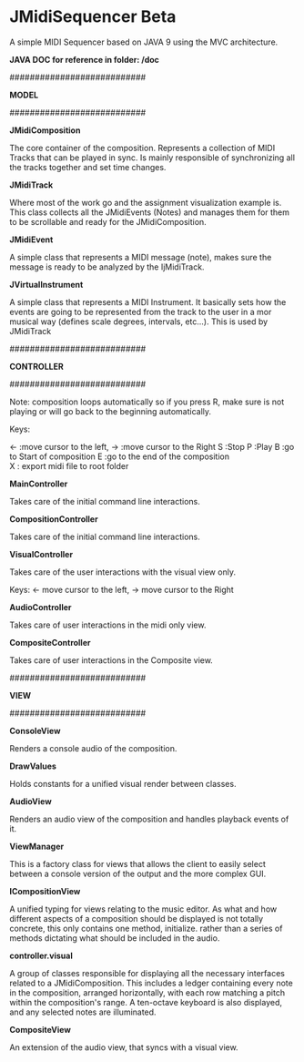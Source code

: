 # JMidiSequencer Beta

A simple MIDI Sequencer based on JAVA 9 using the MVC architecture.

**JAVA DOC for reference in folder: /doc**

###########################

**MODEL**

###########################


**JMidiComposition**

The core container of the composition. 
Represents a collection of MIDI Tracks that can be played in sync.
Is mainly responsible of synchronizing all the tracks together and set time changes.

**JMidiTrack**

Where most of the work go and the assignment visualization example is.
This class collects all the JMidiEvents (Notes) and manages them for them to be
scrollable and ready for the JMidiComposition.

**JMidiEvent**

A simple class that represents a MIDI message (note), makes sure 
the message is ready to be analyzed by the IjMidiTrack.

**JVirtualInstrument**

A simple class that represents a MIDI Instrument. It basically sets how the events 
are going to be represented from the track to the user in a mor musical way 
(defines scale degrees, intervals, etc...). This is used by JMidiTrack

###########################

**CONTROLLER**

###########################

Note: composition loops automatically so if you press R,
make sure is not playing or will go back to the beginning automatically.

Keys:
 
 <-  :move cursor to the left, 
 ->  :move cursor to the Right
 S   :Stop
 P   :Play
 B   :go to Start of composition
 E   :go to the end of the composition   
 X   : export midi file to root folder

**MainController**

Takes care of the initial command line interactions.

**CompositionController**

Takes care of the initial command line interactions.

**VisualController**

Takes care of the user interactions with the visual view only.

Keys: <- move cursor to the left, ->  move cursor to the Right

**AudioController**

Takes care of user interactions in the midi only view.

**CompositeController**

Takes care of user interactions in the Composite view.

###########################

**VIEW**

###########################

**ConsoleView** 

Renders a console audio of the composition.

**DrawValues**

Holds constants for a unified visual render between classes.

**AudioView** 

Renders an audio view of the composition and handles playback events of it.

**ViewManager**

This is a factory class for views that allows the client to easily select between a console version
of the output and the more complex GUI. 

**ICompositionView**

A unified typing for views relating to the music editor. As what and how different aspects of a 
composition should be displayed is not totally concrete, this only contains one method, initialize.
rather than a series of methods dictating what should be included in the audio.

**controller.visual**

A group of classes responsible for displaying all the necessary interfaces related to a 
JMidiComposition. This includes a ledger containing every note in the composition, arranged horizontally, with each
row matching a pitch within the composition's range. A ten-octave keyboard is also displayed,
and any selected notes are illuminated. 

**CompositeView**

An extension of the audio view, that syncs with a visual view.